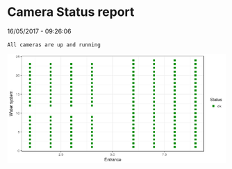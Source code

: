 Camera Status report
================
16/05/2017 - 09:26:06

    All cameras are up and running

![](camreport_files/figure-markdown_github/unnamed-chunk-2-1.png)
